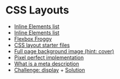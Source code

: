 # CSS Layouts

<ul>
	<li><a href="https://developer.mozilla.org/en-US/docs/Web/HTML/Inline_elements#Elements">Inline Elements list</a></li>
	<li><a href="https://developer.mozilla.org/en-US/docs/Web/HTML/Block-level_elements#Elements">Inline Elements list</a></li>
	<li><a href="http://flexboxfroggy.com/">Flexbox Froggy</a></li>
	<li><a href="https://github.com/Thinkful-Ed/css_layout_exercises_starter_files">CSS layout starter files</a></li>
	<li><a href="https://css-tricks.com/perfect-full-page-background-image/">Full page background image (hint: cover)</a></li>
	<li><a href="https://www.quora.com/What-does-pixel-perfect-mean">Pixel perfect implementation</a></li>
	<li><a href="https://moz.com/learn/seo/meta-description">What is a meta description</a></li>
	<li><a href="https://github.com/Thinkful-Ed/css_layout_exercises_starter_files">Challenge: display</a> + <a href="https://thinkful-ed.github.io/css_layout_exercises/">Solution</a></li>
</ul>
